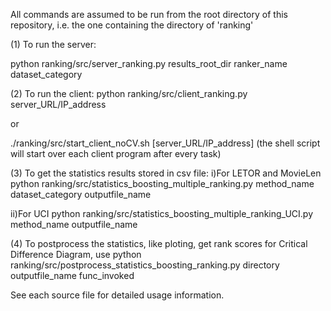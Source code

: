 All commands are assumed to be run from the root directory of this repository, i.e. the one containing the directory of 'ranking'

(1) To run the server:

python ranking/src/server_ranking.py results_root_dir ranker_name dataset_category

(2) To run the client:
python ranking/src/client_ranking.py server_URL/IP_address

or 

./ranking/src/start_client_noCV.sh [server_URL/IP_address]
(the shell script will start over each client program after every task)

(3) To get the statistics results stored in csv file:
 i)For LETOR and MovieLen 
python ranking/src/statistics_boosting_multiple_ranking.py method_name dataset_category outputfile_name

ii)For UCI
python ranking/src/statistics_boosting_multiple_ranking_UCI.py method_name outputfile_name

(4) To postprocess the statistics, like ploting, get rank scores for Critical Difference Diagram, use 
python ranking/src/postprocess_statistics_boosting_ranking.py directory outputfile_name func_invoked 

See each source file for detailed usage information.